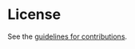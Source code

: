 # License

See the
[guidelines for contributions](https://github.com/ietf-wg-masque/draft-ietf-masque-connect-ethernet/blob/main/CONTRIBUTING.md).
